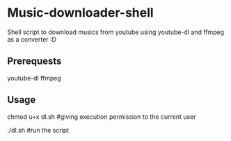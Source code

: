 # Music-downloader-shell
Shell script to download musics from youtube using youtube-dl and ffmpeg as a converter :D

## Prerequests
youtube-dl
ffmpeg

## Usage

chmod u+x dl.sh #giving execution permission to the current user

./dl.sh #run the script
